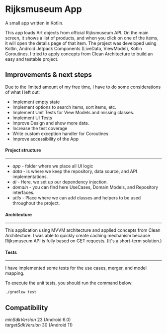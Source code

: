 # Rijksmuseum App
A small app written in Kotlin.

This app loads Art objects from official Rijksmuseum API.
On the main screen, it shows a list of products, and when you click on one of the items, it will open the details page of that item.
The project was developed using Kotlin, Android Jetpack Components (LiveData, ViewModel), Kotlin Coroutines. 
I tried to apply concepts from Clean Architecture to build an easy and testable project.
     
Improvements & next steps
--------
Due to the limited amount of my free time, I have to do some considerations of what I left out:
- Implement empty state
- Implement options to search items, sort items, etc.
- Implement Unit Tests for View Models and missing classes.  
- Implement UI Tests
- Improve Design and show more data.
- Increase the test coverage
- Write custom exception handler for Coroutines
- Improve accessibility of the App  

#### Project structure
--------
- *app* - folder where we place all UI logic
- *data* - is where we keep the repository, data source, and API implementations.
- *di* - Here, we set up our dependency injection.
- *domain* - you can find here UseCases, Domain Models, and Repository interfaces.
- *utils* - Place where we can add classes and helpers to be used throughout the project.

#### Architecture
---
This application using MVVM architecture and applied concepts from Clean Architecture.
I was able to quickly create caching mechanism because Rijksmuseum API is fully based on GET requests. (It's a short-term solution.)

#### Tests
---
I have implemented some tests for the use cases, merger, and model mapping. 

To execute the unit tests, you should run the command below:
```bash
./gradlew test
```

Compatibility
--------
*minSdkVersion* 23 (Android 6.0)  
*targetSdkVersion* 30 (Android 11)
